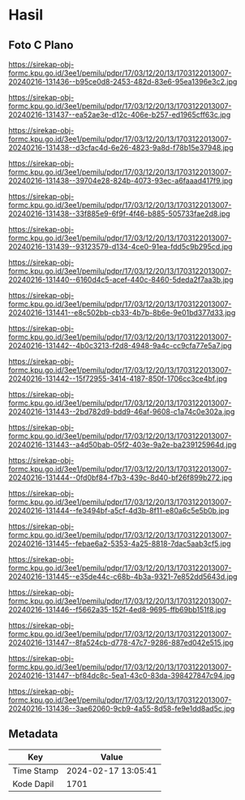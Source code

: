 # Hasil

## Foto C Plano

https://sirekap-obj-formc.kpu.go.id/3ee1/pemilu/pdpr/17/03/12/20/13/1703122013007-20240216-131436--b95ce0d8-2453-482d-83e6-95ea1396e3c2.jpg

https://sirekap-obj-formc.kpu.go.id/3ee1/pemilu/pdpr/17/03/12/20/13/1703122013007-20240216-131437--ea52ae3e-d12c-406e-b257-ed1965cff63c.jpg

https://sirekap-obj-formc.kpu.go.id/3ee1/pemilu/pdpr/17/03/12/20/13/1703122013007-20240216-131438--d3cfac4d-6e26-4823-9a8d-f78b15e37948.jpg

https://sirekap-obj-formc.kpu.go.id/3ee1/pemilu/pdpr/17/03/12/20/13/1703122013007-20240216-131438--39704e28-824b-4073-93ec-a6faaad417f9.jpg

https://sirekap-obj-formc.kpu.go.id/3ee1/pemilu/pdpr/17/03/12/20/13/1703122013007-20240216-131438--33f885e9-6f9f-4f46-b885-505733fae2d8.jpg

https://sirekap-obj-formc.kpu.go.id/3ee1/pemilu/pdpr/17/03/12/20/13/1703122013007-20240216-131439--93123579-d134-4ce0-91ea-fdd5c9b295cd.jpg

https://sirekap-obj-formc.kpu.go.id/3ee1/pemilu/pdpr/17/03/12/20/13/1703122013007-20240216-131440--6160d4c5-acef-440c-8460-5deda2f7aa3b.jpg

https://sirekap-obj-formc.kpu.go.id/3ee1/pemilu/pdpr/17/03/12/20/13/1703122013007-20240216-131441--e8c502bb-cb33-4b7b-8b6e-9e01bd377d33.jpg

https://sirekap-obj-formc.kpu.go.id/3ee1/pemilu/pdpr/17/03/12/20/13/1703122013007-20240216-131442--4b0c3213-f2d8-4948-9a4c-cc9cfa77e5a7.jpg

https://sirekap-obj-formc.kpu.go.id/3ee1/pemilu/pdpr/17/03/12/20/13/1703122013007-20240216-131442--15f72955-3414-4187-850f-1706cc3ce4bf.jpg

https://sirekap-obj-formc.kpu.go.id/3ee1/pemilu/pdpr/17/03/12/20/13/1703122013007-20240216-131443--2bd782d9-bdd9-46af-9608-c1a74c0e302a.jpg

https://sirekap-obj-formc.kpu.go.id/3ee1/pemilu/pdpr/17/03/12/20/13/1703122013007-20240216-131443--a4d50bab-05f2-403e-9a2e-ba239125964d.jpg

https://sirekap-obj-formc.kpu.go.id/3ee1/pemilu/pdpr/17/03/12/20/13/1703122013007-20240216-131444--0fd0bf84-f7b3-439c-8d40-bf26f899b272.jpg

https://sirekap-obj-formc.kpu.go.id/3ee1/pemilu/pdpr/17/03/12/20/13/1703122013007-20240216-131444--fe3494bf-a5cf-4d3b-8f11-e80a6c5e5b0b.jpg

https://sirekap-obj-formc.kpu.go.id/3ee1/pemilu/pdpr/17/03/12/20/13/1703122013007-20240216-131445--febae6a2-5353-4a25-8818-7dac5aab3cf5.jpg

https://sirekap-obj-formc.kpu.go.id/3ee1/pemilu/pdpr/17/03/12/20/13/1703122013007-20240216-131445--e35de44c-c68b-4b3a-9321-7e852dd5643d.jpg

https://sirekap-obj-formc.kpu.go.id/3ee1/pemilu/pdpr/17/03/12/20/13/1703122013007-20240216-131446--f5662a35-152f-4ed8-9695-ffb69bb151f8.jpg

https://sirekap-obj-formc.kpu.go.id/3ee1/pemilu/pdpr/17/03/12/20/13/1703122013007-20240216-131447--8fa524cb-d778-47c7-9286-887ed042e515.jpg

https://sirekap-obj-formc.kpu.go.id/3ee1/pemilu/pdpr/17/03/12/20/13/1703122013007-20240216-131447--bf84dc8c-5ea1-43c0-83da-398427847c94.jpg

https://sirekap-obj-formc.kpu.go.id/3ee1/pemilu/pdpr/17/03/12/20/13/1703122013007-20240216-131436--3ae62060-9cb9-4a55-8d58-fe9e1dd8ad5c.jpg


## Metadata

| Key        | Value               |
| ---------- | ------------------- |
| Time Stamp | 2024-02-17 13:05:41 |
| Kode Dapil | 1701                |



